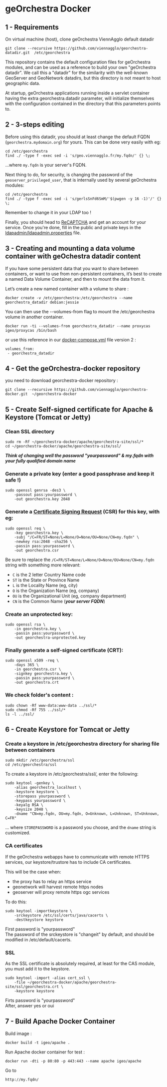 # geOrchestra Docker

## 1 - Requirements 
On virtual machine (host), clone geOrchestra ViennAgglo default datadir
```shell
git clone --recursive https://github.com/viennagglo/georchestra-datadir.git  /etc/georchestra
```

This repository contains the default configuration files for geOrchestra modules, and can be used as a reference to build your own "geOrchestra datadir". We call this a "datadir" for the similarity with the well-known GeoServer and GeoNetwork datadirs, but this directory is not meant to host geographic data.  

At startup, geOrchestra applications running inside a servlet container having the extra georchestra.datadir parameter, will initialize themselves with the configuration contained in the directory that this parameters points to.  

## 2 - 3-steps editing

Before using this datadir, you should at least change the default FQDN (`georchestra.mydomain.org`) for yours.
This can be done very easily with eg:
```
cd /etc/georchestra
find ./ -type f -exec sed -i 's/geo.viennagglo.fr/my.fqdn/' {} \;
```
...where `my.fqdn` is your server's FQDN.


Next thing to do, for security, is changing the password of the `geoserver_privileged_user`, that is internally used by several geOrchestra modules:
```
cd /etc/georchestra
find ./ -type f -exec sed -i 's/gerlsSnFd6SmM/'$(pwgen -y 16 -1)'/' {} \;
```
Remember to change it in your LDAP too !


Finally, you should head to [ReCAPTCHA](https://www.google.com/recaptcha/) and get an account for your service.
Once you're done, fill in the public and private keys in the [ldapadmin/ldapadmin.properties](https://github.com/georchestra/datadir/blob/master/ldapadmin/ldapadmin.properties) file.


## 3 - Creating and mounting a data volume container with geOchestra datadir content

If you have some persistent data that you want to share between containers, or want to use from non-persistent containers, it’s best to create a named Data Volume Container, and then to mount the data from it.  

Let’s create a new named container with a volume to share :  
```shell
docker create -v /etc/georchestra:/etc/georchestra --name georchestra_datadir debian:jessie
```

You can then use the --volumes-from flag to mount the /etc/georchestra volume in another container.
```shell
docker run -ti --volumes-from georchestra_datadir --name proxycas igeo/proxycas /bin/bash
```
or use this reference in our [docker-compose.yml](https://github.com/viennagglo/georchestra-docker/blob/master/docker-compose.yml) file version 2 :
```shell
volumes_from:
 - georchestra_datadir
```

## 4 - Get the geOrchestra-docker repository

you need to download georchestra-docker repository :
```shell
git clone --recursive https://github.com/viennagglo/georchestra-docker.git  ~/georchestra-docker
```

## 5 - Create Self-signed certificate for Apache & Keystore (Tomcat or Jetty)

### Clean SSL directory
```shell
sudo rm -Rf ~/georchestra-docker/apache/georchestra-site/ssl/*
cd ~/georchestra-docker/apache/georchestra-site/ssl/
```

***Think of changing well the password "yourpassword" & my.fqdn with your fully qualified domain name***

### Generate a private key (enter a good passphrase and keep it safe !)
```shell
sudo openssl genrsa -des3 \
    -passout pass:yourpassword \
    -out georchestra.key 2048
```

### Generate a [Certificate Signing Request](http://en.wikipedia.org/wiki/Certificate_signing_request) (CSR) for this key, with eg:
```shell
sudo openssl req \
    -key georchestra.key \
    -subj "/C=FR/ST=None/L=None/O=None/OU=None/CN=my.fqdn" \
    -newkey rsa:2048 -sha256 \
    -passin pass:yourpassword \
    -out georchestra.csr
```

Be sure to replace the ```/C=FR/ST=None/L=None/O=None/OU=None/CN=my.fqdn``` string with something more relevant:
 * ```C``` is the 2 letter Country Name code
 * ```ST``` is the State or Province Name
 * ```L``` is the Locality Name (eg, city)
 * ```O``` is the Organization Name (eg, company)
 * ```OU``` is the Organizational Unit (eg, company department)
 * ```CN``` is the Common Name (***your server FQDN***)

### Create an unprotected key:
```shell
sudo openssl rsa \
    -in georchestra.key \
    -passin pass:yourpassword \
    -out georchestra-unprotected.key
```

### Finally generate a self-signed certificate (CRT):
```shell
sudo openssl x509 -req \
    -days 365 \
    -in georchestra.csr \
    -signkey georchestra.key \
    -passin pass:yourpassword \
    -out georchestra.crt
```

### We check folder's content :
```shell
sudo chown -Rf www-data:www-data ../ssl/*
sudo chmod -Rf 755 ../ssl/*
ls -l ../ssl/
```

## 6 - Create Keystore for Tomcat or Jetty

### Create a keystore in /etc/georchestra directory for sharing file between containers
```shell
sudo mkdir /etc/georchestra/ssl
cd /etc/georchestra/ssl
```

To create a keystore in /etc/georchestra/ssl/, enter the following:
```shell
sudo keytool -genkey \
    -alias georchestra_localhost \
    -keystore keystore \
    -storepass yourpassword \
    -keypass yourpassword \
    -keyalg RSA \
    -keysize 2048 \
    -dname "CN=my.fqdn, OU=my.fqdn, O=Unknown, L=Unknown, ST=Unknown, C=FR"
```
... where ```STOREPASSWORD``` is a password you choose, and the ```dname``` string is customized.

### CA certificates

If the geOrchestra webapps have to communicate with remote HTTPS services, our keystore/trustore has to include CA certificates.

This will be the case when:
 * the proxy has to relay an https service
 * geonetwork will harvest remote https nodes
 * geoserver will proxy remote https ogc services

To do this:
```shell
sudo keytool -importkeystore \
    -srckeystore /etc/ssl/certs/java/cacerts \
    -destkeystore keystore
```
First password is "yourpassword"     
The password of the srckeystore is "changeit" by default, and should be modified in /etc/default/cacerts.

### SSL

As the SSL certificate is absolutely required, at least for the CAS module, you must add it to the keystore.
```shell
sudo keytool -import -alias cert_ssl \
    -file ~/georchestra-docker/apache/georchestra-site/ssl/georchestra.crt \
    -keystore keystore
```
Firts password is "yourpassword"     
After, answer yes or oui

## 7 - Build Apache Docker Container

Build image :
```shell
docker build -t igeo/apache .
```

Run Apache docker container for test :
```shell
docker run -dti -p 80:80 -p 443:443 --name apache igeo/apache
```

Go to
```shell
http://my.fqdn/
```